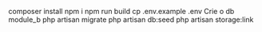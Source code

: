 composer install
npm i
npm run build
cp .env.example .env
Crie o db module_b
php artisan migrate
php artisan db:seed
php artisan storage:link
